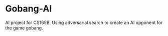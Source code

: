 # Gobang-AI
AI project for CS165B. Using adversarial search to create an AI opponent for the game gobang. 
